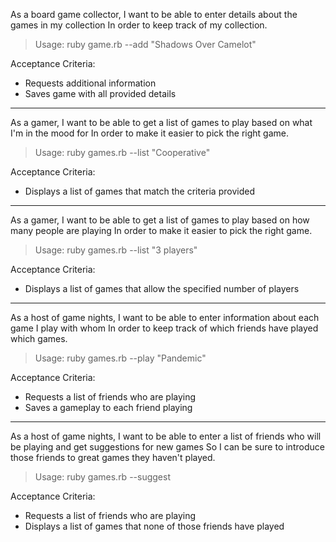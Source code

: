 As a board game collector,
I want to be able to enter details about the games in my collection
In order to keep track of my collection.

>Usage: ruby game.rb --add "Shadows Over Camelot"

Acceptance Criteria:
* Requests additional information
* Saves game with all provided details

***

As a gamer,
I want to be able to get a list of games to play based on what I'm in the mood for
In order to make it easier to pick the right game.

>Usage: ruby games.rb --list "Cooperative"

Acceptance Criteria:
* Displays a list of games that match the criteria provided

***

As a gamer,
I want to be able to get a list of games to play based on how many people are playing
In order to make it easier to pick the right game.

>Usage: ruby games.rb --list "3 players"

Acceptance Criteria:
* Displays a list of games that allow the specified number of players

***

As a host of game nights,
I want to be able to enter information about each game I play with whom
In order to keep track of which friends have played which games.

>Usage: ruby games.rb --play "Pandemic"

Acceptance Criteria:
* Requests a list of friends who are playing
* Saves a gameplay to each friend playing

***

As a host of game nights,
I want to be able to enter a list of friends who will be playing and get suggestions for new games
So I can be sure to introduce those friends to great games they haven't played.

>Usage: ruby games.rb --suggest

Acceptance Criteria:
* Requests a list of friends who are playing
* Displays a list of games that none of those friends have played
